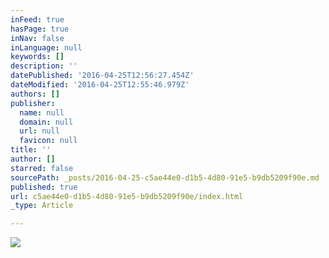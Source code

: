 ```yaml
---
inFeed: true
hasPage: true
inNav: false
inLanguage: null
keywords: []
description: ''
datePublished: '2016-04-25T12:56:27.454Z'
dateModified: '2016-04-25T12:55:46.979Z'
authors: []
publisher:
  name: null
  domain: null
  url: null
  favicon: null
title: ''
author: []
starred: false
sourcePath: _posts/2016-04-25-c5ae44e0-d1b5-4d80-91e5-b9db5209f90e.md
published: true
url: c5ae44e0-d1b5-4d80-91e5-b9db5209f90e/index.html
_type: Article

---
```

![](https://the-grid-user-content.s3-us-west-2.amazonaws.com/80b15ac6-053e-4302-b04a-c061215b76c4.png)